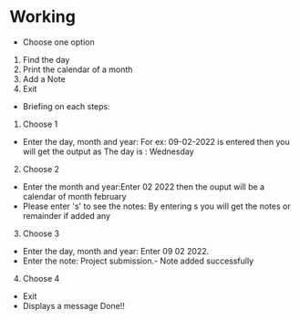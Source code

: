 # Working
 * Choose one option
  1. Find the day
  2. Print the calendar of a month
  3. Add a Note
  4. Exit

 * Briefing on each steps:
  1. Choose 1
   * Enter the day, month and year: For ex: 09-02-2022 is entered then you will get the output as The day is : Wednesday

  2. Choose 2
   * Enter the month and year:Enter 02 2022 then the ouput will be a calendar of month february
   * Please enter 's' to see the notes: By entering s you will get the notes or remainder if added any

  3. Choose 3
   * Enter the day, month and year: Enter 09 02 2022.
   * Enter the note: Project submission.- Note added successfully

  4. Choose 4
   * Exit
   * Displays a message Done!!
